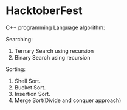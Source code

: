 # HacktoberFest
C++ programming Language algorithm:

Searching:
1. Ternary Search using recursion
2. Binary Search using recursion

Sorting:
1. Shell Sort.
2. Bucket Sort.
3. Insertion Sort.
4. Merge Sort(Divide and conquer approach)

